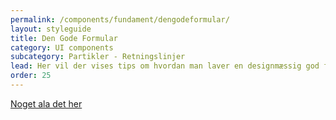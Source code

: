```yaml
---
permalink: /components/fundament/dengodeformular/
layout: styleguide
title: Den Gode Formular
category: UI components
subcategory: Partikler - Retningslinjer
lead: Her vil der vises tips om hvordan man laver en designmæssig god formular
order: 25
---
```



[Noget ala det her](https://uxdesign.cc/design-better-forms-96fadca0f49c)

